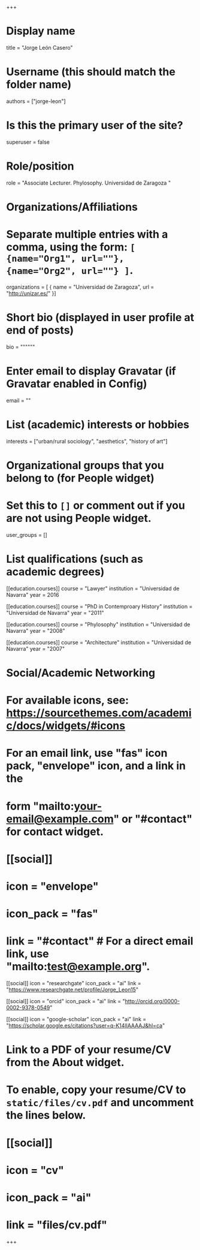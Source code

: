 +++
# Display name
title = "Jorge León Casero"

# Username (this should match the folder name)
authors = ["jorge-leon"]

# Is this the primary user of the site?
superuser = false

# Role/position
role = "Associate Lecturer. Phylosophy. Universidad de Zaragoza "

# Organizations/Affiliations
#   Separate multiple entries with a comma, using the form: `[ {name="Org1", url=""}, {name="Org2", url=""} ]`.
organizations = [ { name = "Universidad de Zaragoza", url = "http://unizar.es/" }]

# Short bio (displayed in user profile at end of posts)
bio = """"""

# Enter email to display Gravatar (if Gravatar enabled in Config)
email = ""

# List (academic) interests or hobbies
interests = ["urban/rural sociology", "aesthetics", "history of art"]

# Organizational groups that you belong to (for People widget)
#   Set this to `[]` or comment out if you are not using People widget.
user_groups = []

# List qualifications (such as academic degrees)
[[education.courses]]
  course = "Lawyer"
  institution = "Universidad de Navarra"
  year = 2016

[[education.courses]]
  course = "PhD in Contemproary History"
  institution = "Universidad de Navarra"
  year = "2011"

[[education.courses]]
  course = "Phylosophy"
  institution = "Universidad de Navarra"
  year = "2008"

[[education.courses]]
  course = "Architecture"
  institution = "Universidad de Navarra"
  year = "2007"

# Social/Academic Networking
# For available icons, see: https://sourcethemes.com/academic/docs/widgets/#icons
#   For an email link, use "fas" icon pack, "envelope" icon, and a link in the
#   form "mailto:your-email@example.com" or "#contact" for contact widget.

# [[social]]
#   icon = "envelope"
#   icon_pack = "fas"
#   link = "#contact"  # For a direct email link, use "mailto:test@example.org".

[[social]]
  icon = "researchgate"
  icon_pack = "ai"
  link = "https://www.researchgate.net/profile/Jorge_Leon15"

[[social]]
  icon = "orcid"
  icon_pack = "ai"
  link = "http://orcid.org/0000-0002-9378-0549"

[[social]]
  icon = "google-scholar"
  icon_pack = "ai"
  link = "https://scholar.google.es/citations?user=q-K14lIAAAAJ&hl=ca"


# Link to a PDF of your resume/CV from the About widget.
# To enable, copy your resume/CV to `static/files/cv.pdf` and uncomment the lines below.
# [[social]]
#   icon = "cv"
#   icon_pack = "ai"
#   link = "files/cv.pdf"

+++
